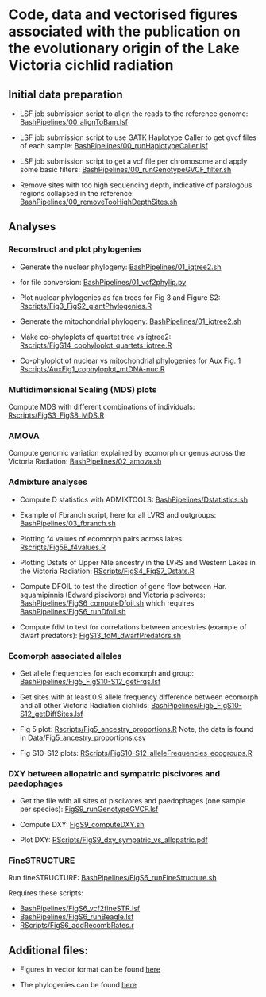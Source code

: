 # Code, data and vectorised figures associated with the publication on the evolutionary origin of the Lake Victoria cichlid radiation


## Initial data preparation
* LSF job submission script to align the reads to the reference genome:
[BashPipelines/00_alignToBam.lsf](https://github.com/joanam/VictoriaRegionSuperflock/blob/main/BashPipelines/00_alignToBam.lsf)

* LSF job submission script to use GATK Haplotype Caller to get gvcf files of each sample:
[BashPipelines/00_runHaplotypeCaller.lsf](https://github.com/joanam/VictoriaRegionSuperflock/blob/main/BashPipelines/00_runHaplotypeCaller.lsf)

* LSF job submission script to get a vcf file per chromosome and apply some basic filters:
[BashPipelines/00_runGenotypeGVCF_filter.sh](https://github.com/joanam/VictoriaRegionSuperflock/blob/main/BashPipelines/00_runGenotypeGVCF_filter.sh)

* Remove sites with too high sequencing depth, indicative of paralogous regions collapsed in the reference:
[BashPipelines/00_removeTooHighDepthSites.sh](https://github.com/joanam/VictoriaRegionSuperflock/blob/main/BashPipelines/00_removeTooHighDepthSites.sh)


## Analyses

### Reconstruct and plot phylogenies

* Generate the nuclear phylogeny:
[BashPipelines/01_iqtree2.sh](https://github.com/joanam/VictoriaRegionSuperflock/blob/main/BashPipelines/01_iqtree2.sh)

* for file conversion:
[BashPipelines/01_vcf2phylip.py](https://github.com/joanam/VictoriaRegionSuperflock/blob/main/BashPipelines/01_vcf2phylip.py)


* Plot nuclear phylogenies as fan trees for Fig 3 and Figure S2:
[Rscripts/Fig3_FigS2_giantPhylogenies.R](https://github.com/joanam/VictoriaRegionSuperflock/blob/main/Rscripts/Fig3_FigS2_giantPhylogenies.R)


* Generate the mitochondrial phylogeny:
[BashPipelines/01_iqtree2.sh](https://github.com/joanam/VictoriaRegionSuperflock/blob/main/BashPipelines/01_iqtree2.sh)


* Make co-phyloplots of quartet tree vs iqtree2:
[Rscripts/FigS14_cophyloplot_quartets_iqtree.R](https://github.com/joanam/VictoriaRegionSuperflock/blob/main/Rscripts/FigS14_cophyloplot_quartets_iqtree.R)


* Co-phyloplot of nuclear vs mitochondrial phylogenies for Aux Fig. 1
[Rscripts/AuxFig1_cophyloplot_mtDNA-nuc.R](https://github.com/joanam/VictoriaRegionSuperflock/blob/main/Rscripts/AuxFig1_cophyloplot_mtDNA-nuc.R)


### Multidimensional Scaling (MDS) plots
Compute MDS with different combinations of individuals: [Rscripts/FigS3_FigS8_MDS.R](https://github.com/joanam/VictoriaRegionSuperflock/blob/main/Rscripts/FigS3_FigS8_MDS.R)



### AMOVA
Compute genomic variation explained by ecomorph or genus across the Victoria Radiation:
[BashPipelines/02_amova.sh](https://github.com/joanam/VictoriaRegionSuperflock/blob/main/BashPipelines/02_amova.sh)



### Admixture analyses
* Compute D statistics with ADMIXTOOLS: [BashPipelines/Dstatistics.sh](https://github.com/joanam/VictoriaRegionSuperflock/blob/main/BashPipelines/Dstatistics.sh)

* Example of Fbranch script, here for all LVRS and outgroups:
[BashPipelines/03_fbranch.sh](https://github.com/joanam/VictoriaRegionSuperflock/blob/main/BashPipelines/03_fbranch.sh)

* Plotting f4 values of ecomorph pairs across lakes:
[Rscripts/Fig5B_f4values.R](https://github.com/joanam/VictoriaRegionSuperflock/blob/main/Rscripts/Fig5B_f4values.R)

* Plotting Dstats of Upper Nile ancestry in the LVRS and Western Lakes in the Victoria Radiation:
[RScripts/FigS4_FigS7_Dstats.R](https://github.com/joanam/VictoriaRegionSuperflock/blob/main/Rscripts/FigS4_FigS7_Dstats.R)

* Compute DFOIL to test the direction of gene flow between Har. squamipinnis (Edward piscivore) and Victoria piscivores:
[BashPipelines/FigS6_computeDfoil.sh](https://github.com/joanam/VictoriaRegionSuperflock/blob/main/BashPipelines/FigS6_computeDfoil.sh)
which requires
[BashPipelines/FigS6_runDfoil.sh](https://github.com/joanam/VictoriaRegionSuperflock/blob/main/BashPipelines/FigS6_runDfoil.sh)

* Compute fdM to test for correlations between ancestries (example of dwarf predators): [FigS13_fdM_dwarfPredators.sh](https://github.com/joanam/VictoriaRegionSuperflock/blob/main/BashPipelines/FigS13_fdM_dwarfPredators.sh)


### Ecomorph associated alleles

* Get allele frequencies for each ecomorph and group:
[BashPipelines/Fig5_FigS10-S12_getFrqs.lsf](https://github.com/joanam/VictoriaRegionSuperflock/blob/main/BashPipelines/Fig5_FigS10-S12_getFrqs.lsf)

* Get sites with at least 0.9 allele frequency difference between ecomorph and all other Victoria Radiation cichlids:
[BashPipelines/Fig5_FigS10-S12_getDiffSites.lsf](https://github.com/joanam/VictoriaRegionSuperflock/blob/main/BashPipelines/Fig5_FigS10-S12_getDiffSites.lsf)

* Fig 5 plot:
[Rscripts/Fig5_ancestry_proportions.R](https://github.com/joanam/VictoriaRegionSuperflock/blob/main/Rscripts/Fig5_ancestry_proportions.R)
Note, the data is found in [Data/Fig5_ancestry_proportions.csv](https://github.com/joanam/VictoriaRegionSuperflock/blob/main/Data/Fig5_ancestry_proportions.csv)

* Fig S10-S12 plots:
[RScripts/FigS10-S12_alleleFrequencies_ecogroups.R](https://github.com/joanam/VictoriaRegionSuperflock/blob/main/Rscripts/FigS10-S12_alleleFrequencies_ecogroups.R)


### DXY between allopatric and sympatric piscivores and paedophages
* Get the file with all sites of piscivores and paedophages (one sample per species):
[FigS9_runGenotypeGVCF.lsf](https://github.com/joanam/VictoriaRegionSuperflock/blob/main/BashPipelines/FigS9_runGenotypeGVCF.lsf)

* Compute DXY:
[FigS9_computeDXY.sh](https://github.com/joanam/VictoriaRegionSuperflock/blob/main/BashPipelines/FigS9_computeDXY.sh)

* Plot DXY:
[RScripts/FigS9_dxy_sympatric_vs_allopatric.pdf](https://github.com/joanam/VictoriaRegionSuperflock/blob/main/Rscripts/FigS9_dxy_sympatric_vs_allopatric.pdf)



### FineSTRUCTURE

Run fineSTRUCTURE: [BashPipelines/FigS6_runFineStructure.sh](https://github.com/joanam/VictoriaRegionSuperflock/blob/main/BashPipelines/FigS6_runFineStructure.sh)

Requires these scripts:

* [BashPipelines/FigS6_vcf2fineSTR.lsf](https://github.com/joanam/VictoriaRegionSuperflock/blob/main/BashPipelines/FigS6_vcf2fineSTR.lsf)
* [BashPipelines/FigS6_runBeagle.lsf](https://github.com/joanam/VictoriaRegionSuperflock/blob/main/BashPipelines/FigS6_runBeagle.lsf)
* [RScripts/FigS6_addRecombRates.r](https://github.com/joanam/VictoriaRegionSuperflock/blob/main/Rscripts/FigS6_addRecombRates.r)


## Additional files:

* Figures in vector format can be found [here](https://github.com/joanam/VictoriaRegionSuperflock/tree/main/Figures)

* The phylogenies can be found [here](https://github.com/joanam/VictoriaRegionSuperflock/tree/main/Phylogenies)
